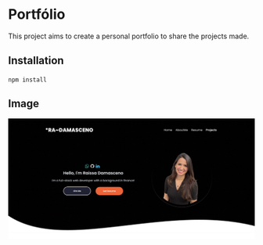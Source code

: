 # Portfólio

This project aims to create a personal portfolio to share the projects made.

## Installation

```
npm install
```

## Image

  <img alt="NextLevelWeek" src="./src/img/img.png" />



